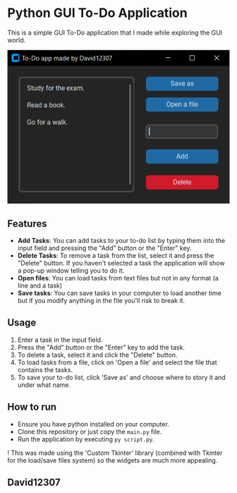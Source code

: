 # Python GUI To-Do Application
This is a simple GUI To-Do application that I made while exploring the GUI world.

![Todo App](Capture.PNG)

## Features
- **Add Tasks**: You can add tasks to your to-do list by typing them into the input field and pressing the "Add" button or the "Enter" key.
- **Delete Tasks**: To remove a task from the list, select it and press the "Delete" button. If you haven't selected a task the application will show a pop-up window telling you to do it.
- **Open files**: You can load tasks from text files but not in any format (a line and a task)
- **Save tasks**: You can save tasks in your computer to load another time but if you modify anything in the file you'll risk to break it.

## Usage
1. Enter a task in the input field.
2. Press the "Add" button or the "Enter" key to add the task.
3. To delete a task, select it and click the "Delete" button.
4. To load tasks from a file, click on 'Open a file' and select the file that contains the tasks.
5. To save your to-do list, click 'Save as' and choose where to story it and under what name.

## How to run
* Ensure you have python installed on your computer.
* Clone this repository or just copy the `main.py` file.
* Run the application by executing `py script.py`.

! This was made using the 'Custom Tkinter' library (combined with Tkinter for the load/save files system) so the widgets are much more appealing.
## David12307

